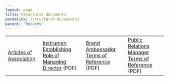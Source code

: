 ```yaml
---
layout: page
title: Structural documents
permalink: /structural-documents/
parent: "Records"
---
```


<table class="documents-table">
  <tr class="document-entry">
    <td><a href="{{ site.baseurl }}/articles-of-association/">Articles of Association</a></td>
    <td><a href="{{ site.baseurl }}/assets/documents/RZZT-Instrument-Establishing-Role-of-Managing-Director.pdf">Instrumen Establishing Role of Managing Director</a> (PDF)</td>
    <td><a href="{{ site.baseurl }}/assets/documents/RZZT-Brand-Ambassador-Terms-of-Reference.pdf">Brand Ambassador Terms of Reference</a> (PDF)</td>
    <td><a href="{{ site.baseurl }}/assets/documents/RZZT-Public-Relations-Manager-Terms-of-Reference.pdf">Public Relations Manager Terms of Reference</a> (PDF)</td>
  </tr>
</table>
